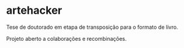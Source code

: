 # artehacker
Tese de doutorado em etapa de transposição para o formato de livro.

Projeto aberto a colaborações e recombinações.
